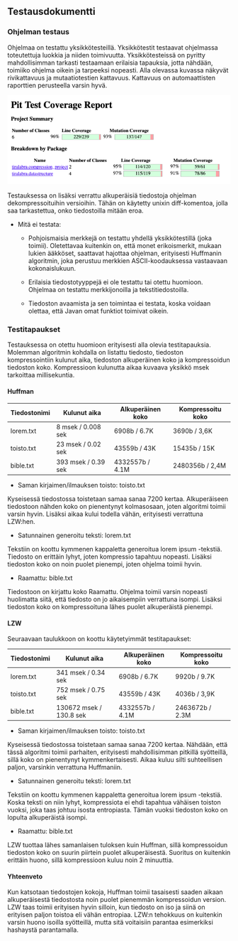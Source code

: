 ## Testausdokumentti

### Ohjelman testaus

Ohjelmaa on testattu yksikkötesteillä. Yksikkötestit testaavat ohjelmassa toteutettuja luokkia ja niiden toimivuutta. Yksikkötesteissä on pyritty mahdollisimman tarkasti testaamaan erilaisia tapauksia, jotta nähdään, toimiiko ohjelma oikein ja tarpeeksi nopeasti. Alla olevassa kuvassa näkyvät rivikattavuus ja mutaatiotestien kattavuus. Kattavuus on automaattisten raporttien perusteella varsin hyvä.

![Kuva mutaatiotestiraportista](picReport.png)

Testauksessa on lisäksi verrattu alkuperäisiä tiedostoja ohjelman dekompressoituihin versioihin. Tähän on käytetty unixin diff-komentoa, jolla saa tarkastettua, onko tiedostoilla mitään eroa.

- Mitä ei testata:
  - Pohjoismaisia merkkejä on testattu yhdellä yksikkötestillä (joka toimii). Oletettavaa kuitenkin on, että monet erikoismerkit, mukaan lukien ääkköset, saattavat hajottaa ohjelman, erityisesti Huffmanin algoritmin, joka perustuu merkkien ASCII-koodauksessa vastaavaan kokonaislukuun.

  - Erilaisia tiedostotyyppejä ei ole testattu tai otettu huomioon. Ohjelmaa on testattu merkkijonoilla ja tekstitiedostoilla.

  - Tiedoston avaamista ja sen toimintaa ei testata, koska voidaan olettaa, että Javan omat funktiot toimivat oikein.

### Testitapaukset
Testauksessa on otettu huomioon erityisesti alla olevia testitapauksia. Molemman algoritmin kohdalla on listattu tiedosto, tiedoston kompressointiin kulunut aika, tiedoston alkuperäinen koko ja kompressoidun tiedoston koko. Kompressioon kulunutta aikaa kuvaava yksikkö msek tarkoittaa millisekuntia.


#### Huffman

| Tiedostonimi | Kulunut aika | Alkuperäinen koko | Kompressoitu koko |
| ------------- | ------------- | ------------- |------------- |
| lorem.txt | 8 msek / 0.008 sek | 6908b / 6.7K | 3690b / 3,6K |
| toisto.txt | 23 msek / 0.02 sek | 43559b / 43K | 15435b / 15K |
| bible.txt | 393 msek / 0.39 sek | 4332557b / 4.1M | 2480356b / 2,4M |

- Saman kirjaimen/ilmauksen toisto: toisto.txt

Kyseisessä tiedostossa toistetaan samaa sanaa 7200 kertaa. Alkuperäiseen tiedostoon nähden koko on pienentynyt kolmasosaan, joten algoritmi toimii varsin hyvin. Lisäksi aikaa kului todella vähän, erityisesti verrattuna LZW:hen.

- Satunnainen generoitu teksti: lorem.txt

Tekstiin on koottu kymmenen kappaletta generoitua lorem ipsum -tekstiä. Tiedosto on erittäin lyhyt, joten kompressio tapahtuu nopeasti. Lisäksi tiedoston koko on noin puolet pienempi, joten ohjelma toimii hyvin. 

- Raamattu: bible.txt

Tiedostoon on kirjattu koko Raamattu. Ohjelma toimii varsin nopeasti huolimatta siitä, että tiedosto on jo aikaisempiin verrattuna isompi. Lisäksi tiedoston koko on kompressoituna lähes puolet alkuperäistä pienempi.

#### LZW

Seuraavaan taulukkoon on koottu käytetyimmät testitapaukset:

| Tiedostonimi | Kulunut aika | Alkuperäinen koko | Kompressoitu koko |
| ------------- | ------------- | ------------- |------------- |
| lorem.txt  | 341 msek / 0.34 sek | 6908b / 6.7K | 9920b / 9.7K |
| toisto.txt  | 752 msek / 0.75 sek  | 43559b / 43K | 4036b / 3,9K |
| bible.txt | 130672 msek / 130.8 sek | 4332557b / 4.1M | 2463672b / 2.3M |

- Saman kirjaimen/ilmauksen toisto: toisto.txt

Kyseisessä tiedostossa toistetaan samaa sanaa 7200 kertaa. Nähdään, että tässä algoritmi toimii parhaiten, erityisesti mahdollisimman pitkillä syötteillä, sillä koko on pienentynyt kymmenkertaisesti. Aikaa kuluu silti suhteellisen paljon, varsinkin verrattuna Huffmaniin.

- Satunnainen generoitu teksti: lorem.txt

Tekstiin on koottu kymmenen kappaletta generoitua lorem ipsum -tekstiä. Koska teksti on niin lyhyt, kompressiota ei ehdi tapahtua vähäisen toiston vuoksi, joka taas johtuu isosta entropiasta. Tämän vuoksi tiedoston koko on lopulta alkuperäistä isompi.

- Raamattu: bible.txt

LZW tuottaa lähes samanlaisen tuloksen kuin Huffman, sillä kompressoidun tiedoston koko on suurin piirtein puolet alkuperäisestä. Suoritus on kuitenkin erittäin huono, sillä kompressioon kuluu noin 2 minuuttia.

#### Yhteenveto

Kun katsotaan tiedostojen kokoja, Huffman toimii tasaisesti saaden aikaan alkuperäisestä tiedostosta noin puolet pienemmän kompressoidun version. LZW taas toimii erityisen hyvin silloin, kun tiedosto on iso ja siinä on erityisen paljon toistoa eli vähän entropiaa. LZW:n tehokkuus on kuitenkin varsin huono isoilla syötteillä, mutta sitä voitaisiin parantaa esimerkiksi hashaystä parantamalla.

